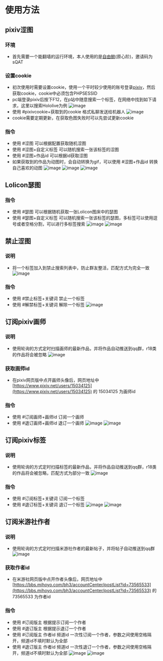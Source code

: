 # 使用方法

## pixiv涩图
### 环境
- 首先需要一个能翻墙的运行环境，本人使用的是[自由鲸](https://www.freewhale.us/auth/register?code=sQAT)(原心阶)，邀请码为sQAT

### 设置cookie
- 初次使用时需要设置cookie，使用一个平时较少使用的账号登录[pixiv](https://www.pixiv.net)，然后获取cookie，cookie中必须包含PHPSESSID
- pc端登录pixiv后按下F12，在p站中随意搜索一个标签，在网络中找到如下请求，这里以搜索Hololive为例
![image](https://user-images.githubusercontent.com/89188316/153154862-8785396e-414a-4f2d-bba3-f7ca8c34f144.png)
- 使用 #pixivcookie+获取到的cookie 格式私聊发送给机器人
![image](https://user-images.githubusercontent.com/89188316/153157373-047aa094-483f-4051-9833-ca6af15698ff.png)
- cookie需要定期更新，在获取色图失败时可以先尝试更新cookie

### 指令
- 使用 #涩图 可以根据配置获取随机涩图
- 使用 #涩图+自定义标签 可以随机搜索一张该标签的涩图
- 使用 #涩图+作品id 可以根据id获取涩图
- 如果获取到的作品为动图时，会自动转换为gif，可以使用 #涩图+作品id 转换自己喜欢的动图
![image](https://user-images.githubusercontent.com/89188316/153163179-cab64f76-8b5b-47b5-a59b-099168d8a995.png)
![image](https://user-images.githubusercontent.com/89188316/153164054-604ad40e-d272-4652-923b-88fd45d911d8.png)
![image](https://user-images.githubusercontent.com/89188316/153159925-d0dff1cd-0e26-4be1-9870-c16d57ea01b5.png)

## Lolicon瑟图
### 指令
- 使用 #瑟图 可以根据随机获取一张Lolicon图床中的瑟图
- 使用 #瑟图+自定义标签 可以随机搜索一张该标签的瑟图，多标签可以使用逗号或者空格分割，可以进行多标签搜索
![image](https://user-images.githubusercontent.com/89188316/153168163-bb47b63d-bbbb-4ab9-8007-2e33f9a5c13d.png)
![image](https://user-images.githubusercontent.com/89188316/153169798-ce49c3be-154c-48fd-9a99-e991430c682a.png)

## 禁止涩图
### 说明
- 将一个标签加入到禁止搜索列表中，防止群友整活，匹配方式为完全一致
![image](https://user-images.githubusercontent.com/89188316/153175892-80e31abe-cbf7-4485-bfb1-bc7370f8c06d.png)

### 指令
- 使用 #禁止标签+关键词 禁止一个标签
- 使用 #解禁标签+关键词 解除一个标签
![image](https://user-images.githubusercontent.com/89188316/153180083-4bf06489-a5df-48ee-84f6-56805a60e007.png)


## 订阅pixiv画师
### 说明
- 使用轮询的方式定时扫描画师的最新作品，并将作品自动推送到qq群，r18类的作品将会被忽略
![image](https://user-images.githubusercontent.com/89188316/153171928-b9e90263-5351-41a4-824f-6a999feca886.png)

### 获取画师id
- 在pixiv网页版中点开画师头像后，网页地址中 [https://www.pixiv.net/users/15034125](https://www.pixiv.net/users/15034125) 的 15034125 为画师id

### 指令
- 使用 #订阅画师+画师id 订阅一个画师
- 使用 #退订画师+画师id 退订一个画师
![image](https://user-images.githubusercontent.com/89188316/153182768-f7ffd4a2-eb46-424c-8126-347b737fde11.png)
![image](https://user-images.githubusercontent.com/89188316/153170330-ecb886e6-2e59-4423-bfb1-d122001ea1fc.png)

## 订阅pixiv标签
### 说明
- 使用轮询的方式定时扫描标签的最新作品，并将作品自动推送到qq群，r18类的作品将会被忽略，匹配方式为部分一致
![image](https://user-images.githubusercontent.com/89188316/153169722-389c2058-a54f-46e6-9004-c9073498f0b9.png)

### 指令
- 使用 #订阅标签+关键词 订阅一个标签
- 使用 #退订标签+关键词 退订一个标签
![image](https://user-images.githubusercontent.com/89188316/153172783-c09563f7-2bf7-4d54-b112-1f539b69e7fe.png)
![image](https://user-images.githubusercontent.com/89188316/153180473-a9065289-1ada-4a04-83a2-8920313dba2c.png)

## 订阅米游社作者
### 说明
- 使用轮询的方式定时扫描米游社作者的最新帖子，并将帖子自动推送到qq群
![image](https://user-images.githubusercontent.com/89188316/170288223-1e611741-fdc4-43f4-8be1-f00155a2037f.png)

### 获取作者id
- 在米游社网页版中点开作者头像后，网页地址中 [https://bbs.mihoyo.com/bh3/accountCenter/postList?id=73565533](https://bbs.mihoyo.com/bh3/accountCenter/postList?id=73565533) 的 73565533 为作者id

### 指令
- 使用 #订阅版主 根据提示订阅一个作者
- 使用 #退订版主 根据提示退订一个作者
- 使用 #订阅版主 作者id 频道id  一次性订阅一个作者，参数之间使用空格隔开，频道id不填时默认为全部
- 使用 #退订版主 作者id 频道id  一次性退订一个作者，参数之间使用空格隔开，频道id不填时默认为全部
![image](https://user-images.githubusercontent.com/89188316/170291547-bc186724-ecf3-497f-a79f-e1721868a5fd.png)
![image](https://user-images.githubusercontent.com/89188316/170291697-106f598a-c077-4d28-8020-6eea2560c963.png)





























